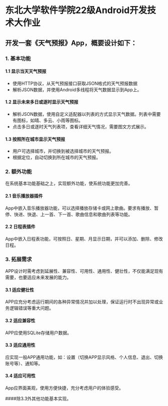 # 东北大学软件学院22级Android开发技术大作业

## 开发一套《天气预报》App，概要设计如下：

### 1. 基本功能

#### 1.1 显示当天天气预报

- 使用HTTP协议，从天气预报接口获取JSON格式的天气预报数据
- 解析JSON数据，并使用Android多线程将天气数据显示到App上。

#### 1.2 显示未来多日或逐时显示天气预报

- 解析JSON数据，使用自定义适配器以列表的方式显示天气数据。列表中需要有图标，如晴、多云、小雨等图标。
- 点击多日或逐时天气列表项，查看详细天气情况，需要图文方式展示。

#### 1.3 按照所在城市显示天气预报

- 用户可选择城市，并切换到被选择城市的天气预报。
- 根据定位，自动切换到所在城市的天气预报。

### 2. 额外功能

在系统基本功能基础之上，实现额外功能，使系统功能更加完善。

#### 2.1 音乐播放器插件

App中嵌入音乐播放器功能，可以选择播放存储卡或网上歌曲。要求有播放、暂停、快进、快退、上一首、下一首、歌曲信息和歌曲列表等功能。

#### 2.2 日程表插件

App中嵌入日程表功能，可按照日、星期、月显示日期，并可以添加、删除、修改日程。

### 3. 拓展需求

APP设计时需考虑到延展性、兼容性、可用性、通用性、健壮性，不仅能满足现有需要，也要适应未来发展的能力。

#### 3.1 适应健壮性

APP应充分考虑运行期间的各种异常情况并加以处理，保证运行时不出现异常或业务逻辑错误等重大问题。

#### 3.2 适应兼容性

APP应使用SQLite存储用户数据。

#### 3.3 适应通用性

应实现一般APP通用功能，如：设置（切换APP显示风格、个人信息、退出、切换账号等）、通知等。

#### 3.4 适应可用性

App应界面美观，使用方便快捷，充分考虑用户的体验感受。

####除3.3外其他功能基本实现。
